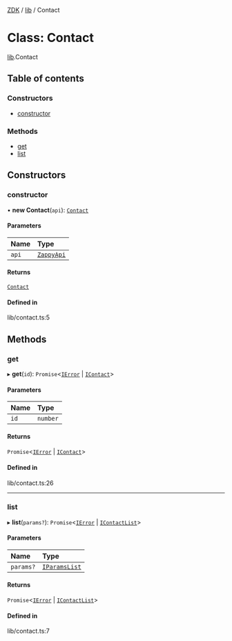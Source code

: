 [ZDK](../README.md) / [lib](../modules/lib.md) / Contact

# Class: Contact

[lib](../modules/lib.md).Contact

## Table of contents

### Constructors

- [constructor](lib.Contact.md#constructor)

### Methods

- [get](lib.Contact.md#get)
- [list](lib.Contact.md#list)

## Constructors

### constructor

• **new Contact**(`api`): [`Contact`](lib.Contact.md)

#### Parameters

| Name | Type |
| :------ | :------ |
| `api` | [`ZappyApi`](index.ZappyApi.md) |

#### Returns

[`Contact`](lib.Contact.md)

#### Defined in

lib/contact.ts:5

## Methods

### get

▸ **get**(`id`): `Promise`\<[`IError`](../interfaces/index.IError.md) \| [`IContact`](../interfaces/index.IContact.md)\>

#### Parameters

| Name | Type |
| :------ | :------ |
| `id` | `number` |

#### Returns

`Promise`\<[`IError`](../interfaces/index.IError.md) \| [`IContact`](../interfaces/index.IContact.md)\>

#### Defined in

lib/contact.ts:26

___

### list

▸ **list**(`params?`): `Promise`\<[`IError`](../interfaces/index.IError.md) \| [`IContactList`](../interfaces/index.IContactList.md)\>

#### Parameters

| Name | Type |
| :------ | :------ |
| `params?` | [`IParamsList`](../interfaces/index.IParamsList.md) |

#### Returns

`Promise`\<[`IError`](../interfaces/index.IError.md) \| [`IContactList`](../interfaces/index.IContactList.md)\>

#### Defined in

lib/contact.ts:7

